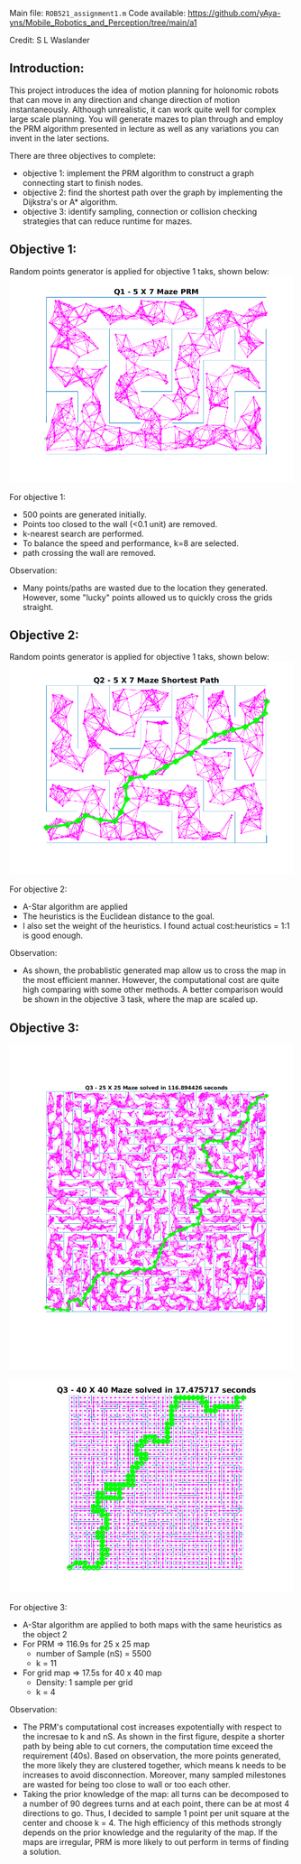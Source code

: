 Main file: `ROB521_assignment1.m`
Code available: https://github.com/yAya-yns/Mobile_Robotics_and_Perception/tree/main/a1

Credit: S L Waslander

## Introduction: ##

This project introduces the idea of motion planning for holonomic robots that can move in any direction and change direction of motion instantaneously.  Although unrealistic, it can work quite well for complex large scale planning. You will generate mazes to plan through and employ the PRM algorithm presented in lecture as well as any variations you can invent in the later sections.

There are three objectives to complete:
- objective 1: implement the PRM algorithm to construct a graph connecting start to finish nodes.
- objective 2: find the shortest path over the graph by implementing the Dijkstra's or A* algorithm.
- objective 3: identify sampling, connection or collision checking strategies that can reduce runtime for mazes.

## Objective 1: ##
Random points generator is applied for objective 1 taks, shown below:
![Alt text](/a1/assignment1_q1.png "Random Generated point linked with k-nearest point, k=8")

For objective 1: 
- 500 points are generated initially.
- Points too closed to the wall (<0.1 unit) are removed. 
- k-nearest search are performed. 
- To balance the speed and performance, k=8 are selected.
- path crossing the wall are removed.

Observation: 
- Many points/paths are wasted due to the location they generated. However, some "lucky" points allowed us to quickly cross the grids straight.


## Objective 2: ##
Random points generator is applied for objective 1 taks, shown below:
![Alt text](/a1/assignment1_q2.png "A-Star Algorithm")

For objective 2: 
- A-Star algorithm are applied
- The heuristics is the Euclidean distance to the goal. 
- I also set the weight of the heuristics. I found actual cost:heuristics = 1:1 is good enough. 

Observation: 
- As shown, the probablistic generated map allow us to cross the map in the most efficient manner. However, the computational cost are quite high comparing with some other methods. A better comparison would be shown in the objective 3 task, where the map are scaled up. 


## Objective 3: ##
![Alt text](/a1/assignment1_q3_aStar25x25.png "A-Star Algorithm under PRM")

![Alt text](/a1/assignment1_q3.png "A-Star Algorithm under grid map")

For objective 3: 
- A-Star algorithm are applied to both maps with the same heuristics as the object 2
- For PRM => 116.9s for 25 x 25 map
  - number of Sample (nS) = 5500
  - k = 11
- For grid map => 17.5s for 40 x 40 map
  - Density: 1 sample per grid
  - k = 4

Observation: 
- The PRM's computational cost increases expotentially with respect to the incresae to k and nS. As shown in the first figure, despite a shorter path by being able to cut corners, the computation time exceed the requirement (40s). Based on observation, the more points generated, the more likely they are clustered together, which means k needs to be increases to avoid disconnection. Moreover, many sampled milestones are wasted for being too close to wall or too each other. 
- Taking the prior knowledge of the map: all turns can be decomposed to a number of 90 degrees turns and at each point, there can be at most 4 directions to go. Thus, I decided to sample 1 point per unit square at the center and choose k = 4. The high efficiency of this methods strongly depends on the prior knowledge and the regularity of the map. If the maps are irregular, PRM is more likely to out perform in terms of finding a solution.
